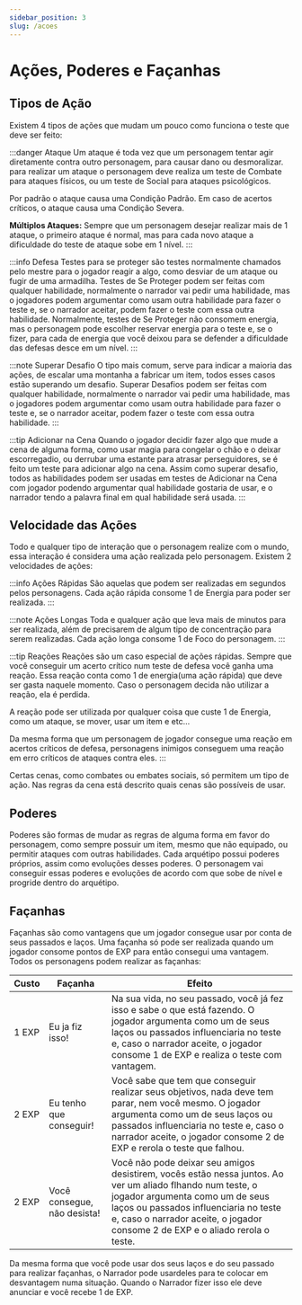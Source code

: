 ```yaml
---
sidebar_position: 3
slug: /acoes
---
```


# Ações, Poderes e Façanhas

## Tipos de Ação
Existem 4 tipos de ações que mudam um pouco como funciona o teste que deve ser feito:

:::danger Ataque
Um ataque é toda vez que um personagem tentar agir diretamente contra outro personagem, para causar dano ou desmoralizar. para realizar um ataque o personagem deve realiza um teste de Combate para ataques físicos, ou um teste de Social para ataques psicológicos.

Por padrão o ataque causa uma Condição Padrão. Em caso de acertos críticos, o ataque causa uma Condição Severa.

**Múltiplos Ataques:** Sempre que um personagem desejar realizar mais de 1 ataque, o primeiro ataque é normal, mas para cada novo ataque a dificuldade do teste de ataque sobe em 1 nível.
:::

:::info Defesa
Testes para se proteger são testes normalmente chamados pelo mestre para o jogador reagir a algo, como desviar de um ataque ou fugir de uma armadilha. Testes de Se Proteger podem ser feitas com qualquer habilidade, normalmente o narrador vai pedir uma habilidade, mas o jogadores podem argumentar como usam outra habilidade para fazer o teste e, se o narrador aceitar, podem fazer o teste com essa outra habilidade. Normalmente, testes de Se Proteger não consomem energia, mas o personagem pode escolher reservar energia para o teste e, se o fizer, para cada de energia que você deixou para se defender a dificuldade das defesas desce em um nível.
:::

:::note Superar Desafio
O tipo mais comum, serve para indicar a maioria das ações, de escalar uma montanha a fabricar um item, todos esses casos estão superando um desafio. Superar Desafios podem ser feitas com qualquer habilidade, normalmente o narrador vai pedir uma habilidade, mas o jogadores podem argumentar como usam outra habilidade para fazer o teste e, se o narrador aceitar, podem fazer o teste com essa outra habilidade.
:::

:::tip Adicionar na Cena
Quando o jogador decidir fazer algo que mude a cena de alguma forma, como usar magia para congelar o chão e o deixar escorregadio, ou derrubar uma estante para atrasar perseguidores, se é feito um teste para adicionar algo na cena. Assim como superar desafio, todos as habilidades podem ser usadas em testes de Adicionar na Cena com jogador podendo argumentar qual habilidade gostaria de usar, e o narrador tendo a palavra final em qual habilidade será usada.
:::


## Velocidade das Ações
Todo e qualquer tipo de interação que o personagem realize com o mundo, essa interação é considera uma ação realizada pelo personagem. Existem 2 velocidades de ações:

:::info Ações Rápidas
São aquelas que podem ser realizadas em segundos pelos personagens. Cada ação rápida consome 1 de Energia para poder ser realizada.
:::

:::note Ações Longas
Toda e qualquer ação que leva mais de minutos para ser realizada, além de precisarem de algum tipo de concentração para serem realizadas. Cada ação longa consome 1 de Foco do personagem.
:::

:::tip Reações
Reações são um caso especial de ações rápidas. Sempre que você conseguir um acerto crítico num teste de defesa você ganha uma reação. Essa reação conta como 1 de energia(uma ação rápida) que deve ser gasta naquele momento. Caso o personagem decida não utilizar a reação, ela é perdida.

A reação pode ser utilizada por qualquer coisa que custe 1 de Energia, como um ataque, se mover, usar um item e etc...

Da mesma forma que um personagem de jogador consegue uma reação em acertos críticos de defesa, personagens inimigos conseguem uma reação em erro críticos de ataques contra eles.
:::

Certas cenas, como combates ou embates sociais, só permitem um tipo de ação. Nas regras da cena está descrito quais cenas são possíveis de usar.

## Poderes
Poderes são formas de mudar as regras de alguma forma em favor do personagem, como sempre possuir um item, mesmo que não equipado, ou permitir ataques com outras habilidades.
Cada arquétipo possui poderes próprios, assim como evoluções desses poderes. O personagem vai conseguir essas poderes e evoluções de acordo com que sobe de nível e progride dentro do arquétipo.

## Façanhas
Façanhas são como vantagens que um jogador consegue usar por conta de seus passados e laços. Uma façanha só pode ser realizada quando um jogador consome pontos de EXP para então consegui uma vantagem. Todos os personagens podem realizar as façanhas:

| Custo | Façanha | Efeito |
|---|---|----------|
| 1 EXP | Eu ja fiz isso! | Na sua vida, no seu passado, você já fez isso e sabe o que está fazendo. O jogador argumenta como um de seus laços ou passados influenciaria no teste e, caso o narrador aceite, o jogador consome 1 de EXP e realiza o teste com vantagem. |
| 2 EXP | Eu tenho que conseguir! | Você sabe que tem que conseguir realizar seus objetivos, nada deve tem parar, nem você mesmo. O jogador argumenta como um de seus laços ou passados influenciaria no teste e, caso o narrador aceite, o jogador consome 2 de EXP e rerola o teste que falhou. |
| 2 EXP | Você consegue, não desista! | Você não pode deixar seu amigos desistirem, vocês estão nessa juntos. Ao ver um aliado flhando num teste, o jogador argumenta como um de seus laços ou passados influenciaria no teste e, caso o narrador aceite, o jogador consome 2 de EXP e o aliado rerola o teste. |

Da mesma forma que você pode usar dos seus laços e do seu passado para realizar façanhas, o Narrador pode usardeles para te colocar em desvantagem numa situação. Quando o Narrador fizer isso ele deve anunciar e você recebe 1 de EXP.